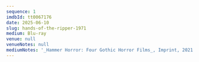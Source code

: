 ```yaml
---
sequence: 1
imdbId: tt0067176
date: 2025-06-10
slug: hands-of-the-ripper-1971
medium: Blu-ray
venue: null
venueNotes: null
mediumNotes: '_Hammer Horror: Four Gothic Horror Films_, Imprint, 2021'
---
```


